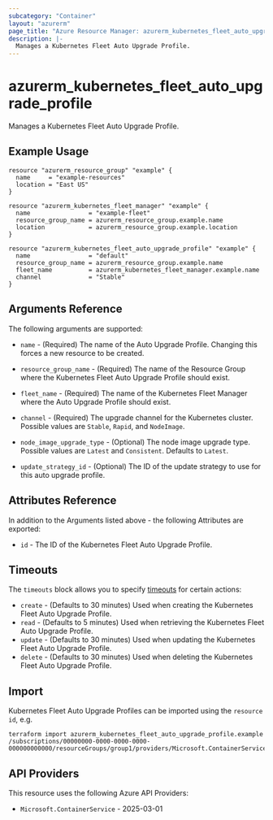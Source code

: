 ```yaml
---
subcategory: "Container"
layout: "azurerm"
page_title: "Azure Resource Manager: azurerm_kubernetes_fleet_auto_upgrade_profile"
description: |-
  Manages a Kubernetes Fleet Auto Upgrade Profile.
---
```


# azurerm_kubernetes_fleet_auto_upgrade_profile

Manages a Kubernetes Fleet Auto Upgrade Profile.

## Example Usage

```hcl
resource "azurerm_resource_group" "example" {
  name     = "example-resources"
  location = "East US"
}

resource "azurerm_kubernetes_fleet_manager" "example" {
  name                = "example-fleet"
  resource_group_name = azurerm_resource_group.example.name
  location            = azurerm_resource_group.example.location
}

resource "azurerm_kubernetes_fleet_auto_upgrade_profile" "example" {
  name                = "default"
  resource_group_name = azurerm_resource_group.example.name
  fleet_name          = azurerm_kubernetes_fleet_manager.example.name
  channel             = "Stable"
}
```

## Arguments Reference

The following arguments are supported:

* `name` - (Required) The name of the Auto Upgrade Profile. Changing this forces a new resource to be created.

* `resource_group_name` - (Required) The name of the Resource Group where the Kubernetes Fleet Auto Upgrade Profile should exist.

* `fleet_name` - (Required) The name of the Kubernetes Fleet Manager where the Auto Upgrade Profile should exist.

* `channel` - (Required) The upgrade channel for the Kubernetes cluster. Possible values are `Stable`, `Rapid`, and `NodeImage`.

* `node_image_upgrade_type` - (Optional) The node image upgrade type. Possible values are `Latest` and `Consistent`. Defaults to `Latest`.

* `update_strategy_id` - (Optional) The ID of the update strategy to use for this auto upgrade profile.

## Attributes Reference

In addition to the Arguments listed above - the following Attributes are exported:

* `id` - The ID of the Kubernetes Fleet Auto Upgrade Profile.

## Timeouts

The `timeouts` block allows you to specify [timeouts](https://www.terraform.io/language/resources/syntax#operation-timeouts) for certain actions:

* `create` - (Defaults to 30 minutes) Used when creating the Kubernetes Fleet Auto Upgrade Profile.
* `read` - (Defaults to 5 minutes) Used when retrieving the Kubernetes Fleet Auto Upgrade Profile.
* `update` - (Defaults to 30 minutes) Used when updating the Kubernetes Fleet Auto Upgrade Profile.
* `delete` - (Defaults to 30 minutes) Used when deleting the Kubernetes Fleet Auto Upgrade Profile.

## Import

Kubernetes Fleet Auto Upgrade Profiles can be imported using the `resource id`, e.g.

```shell
terraform import azurerm_kubernetes_fleet_auto_upgrade_profile.example /subscriptions/00000000-0000-0000-0000-000000000000/resourceGroups/group1/providers/Microsoft.ContainerService/fleets/fleet1/autoUpgradeProfiles/default
``` 

## API Providers
<!-- This section is generated, changes will be overwritten -->
This resource uses the following Azure API Providers:

* `Microsoft.ContainerService` - 2025-03-01
